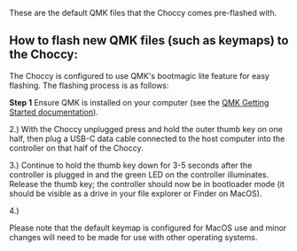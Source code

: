 These are the default QMK files that the Choccy comes pre-flashed with. 

## How to flash new QMK files (such as keymaps) to the Choccy:

The Choccy is configured to use QMK's bootmagic lite feature for easy flashing. The flashing process is as follows:

  **Step 1**
  Ensure QMK is installed on your computer (see the [QMK Getting Started documentation](https://github.com/qmk/qmk_firmware/blob/master/docs/newbs_getting_started.md)).
  
  2.) With the Choccy unplugged press and hold the outer thumb key on one half, then plug a USB-C data cable connected to the host computer into the controller on that half of the Choccy.
  
  3.) Continue to hold the thumb key down for 3-5 seconds after the controller is plugged in and the green LED on the controller illuminates. Release the thumb key; the controller should now be in bootloader mode (it should be visible as a drive in your file explorer or Finder on MacOS).
  
  4.)

Please note that the default keymap is configured for MacOS use and minor changes will need to be made for use with other operating systems.
